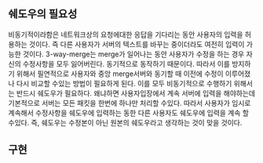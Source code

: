 ## 쉐도우의 필요성

비동기적이라함은 네트워크상의 요청에대한 응답을 기다리는 동안 사용자의 입력을 허용하는 것이다. 즉 다른 사용자가 서버의 텍스트를 바꾸는 중이더라도 여전히 입력이 가능한 것이다. 3-way-merge는 merge가 일어나는 동안 사용자가 수정을 하는 경우 자신의 수정사항을 모두 잃어버린다. 동기적으로 동작하기 때문이다. 따라서 이를 방지하기 위해서 필연적으로 사용자와 중앙 merge서버와 동기할 때 이전에 수정이 이루어졌나 다시 비교할 수있는 방법이 필요하게 된다. 이를 모두 비동기적으로 수행하기 위해서는 반드시 쉐도우가 필요하다. 왜냐하면 사용자입장에서 계속 서버에 입력을 해야하는데 기본적으로 서버는 모든 패킷을 한번에 하나만 처리할 수있다. 따라서 사용자가 임시로 계속해서 수정사항을 쉐도우에 입력하는 동한 다른 사용자도 쉐도우에 입력을 계속 할 수있다. 즉, 쉐도우는 수정본이 아닌 원본의 쉐도우라고 생각하는 것이 맞을 것이다.

## 구현 

